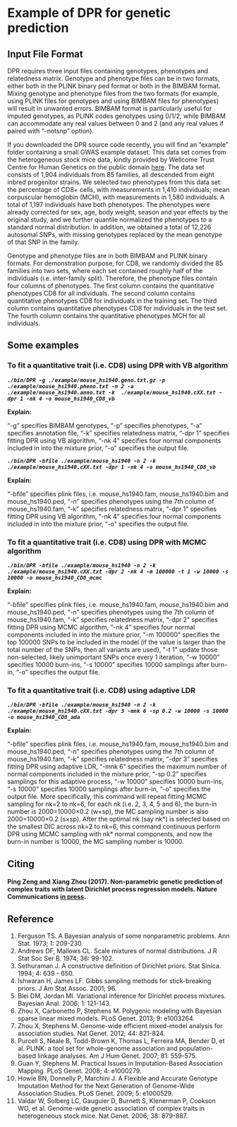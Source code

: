 
# Example of DPR for genetic prediction

## Input File Format
DPR requires three input files containing genotypes, phenotypes and relatedness matrix. Genotype and phenotype files can be in two formats, either both in the PLINK binary ped format or both in the BIMBAM format. Mixing genotype and phenotype files from the two formats (for example, using PLINK files for genotypes and using BIMBAM files for phenotypes) will result in unwanted errors. BIMBAM format is particularly useful for imputed genotypes, as PLINK codes genotypes using 0/1/2, while BIMBAM can accommodate any real values between 0 and 2 (and any real values if paired with “-notsnp” option).

If you downloaded the DPR source code recently, you will find an “example” folder containing a small GWAS example dataset. This data set comes from the heterogeneous stock mice data, kindly provided by Wellcome Trust Centre for Human Genetics on the public domain [here](http://mus.well.ox.ac.uk/mouse/HS/). The data set consists of 1,904 individuals from 85 families, all descended from eight inbred progenitor strains. We selected two phenotypes from this data set: the percentage of CD8+ cells, with measurements in 1,410 individuals; mean corpuscular hemoglobin (MCH), with measurements in 1,580 individuals. A total of 1,197 individuals have both phenotypes. The phenotypes were already corrected for sex, age, body weight, season and year effects by the original study, and we further quantile normalized the phenotypes to a standard normal distribution. In addition, we obtained a total of 12,226 autosomal SNPs, with missing genotypes replaced by the mean genotype of that SNP in the family. 

Genotype and phenotype files are in both BIMBAM and PLINK binary formats. For demonstration purpose, for CD8, we randomly divided the 85 families into two sets, where each set contained roughly half of the individuals (i.e. inter-family split). Therefore, the phenotype files contain four columns of phenotypes. The first column contains the quantitative phenotypes CD8 for all individuals. The second column contains quantitative phenotypes CD8 for individuals in the training set. The third column contains quantitative phenotypes CD8 for individuals in the test set. The fourth column contains the quantitative phenotypes MCH for all individuals.

## Some examples
### To fit a quantitative trait (i.e. CD8) using DPR with VB algorithm
***`./bin/DPR -g ./example/mouse_hs1940.geno.txt.gz -p ./example/mouse_hs1940.pheno.txt -n 2 -a ./example/mouse_hs1940.anno.txt -k  ./example/mouse_hs1940.cXX.txt -dpr 1 -nk 4 -o mouse_hs1940_CD8_vb`***

**Explain:**

“-g” specifies BIMBAM genotypes, “-p” specifies phenotypes, “-a” specifies annotation file, “-k” specifies relatedness matrix, “-dpr 1” specifies fitting DPR using VB algorithm, “-nk 4” specifies four normal components included in into the mixture prior, “-o” specifies the output file.

***`./bin/DPR -bfile ./example/mouse_hs1940 -n 2 -k ./example/mouse_hs1940.cXX.txt -dpr 1 -nk 4 -o mouse_hs1940_CD8_vb`***

**Explain:**

“-bfile” specifies plink files, i.e. mouse_hs1940.fam, mouse_hs1940.bim and mouse_hs1940.ped, “-n” specifies phenotypes using the 7th column of mouse_hs1940.fam, “-k” specifies relatedness matrix, “-dpr 1” specifies fitting DPR using VB algorithm, “-nk 4” specifies four normal components included in into the mixture prior, “-o” specifies the output file.

### To fit a quantitative trait (i.e. CD8) using DPR with MCMC algorithm
***`./bin/DPR -bfile ./example/mouse_hs1940 -n 2 -k ./example/mouse_hs1940.cXX.txt -dpr 2 -nk 4 -m 100000 -t 1 -w 10000 -s 10000 -o mouse_hs1940_CD8_mcmc`***

**Explain:**

“-bfile” specifies plink files, i.e. mouse_hs1940.fam, mouse_hs1940.bim and mouse_hs1940.ped, “-n” specifies phenotypes using the 7th column of mouse_hs1940.fam, “-k” specifies relatedness matrix, “-dpr 2” specifies fitting DPR using MCMC algorithm, “-nk 4” specifies four normal components included in into the mixture prior, "-m 100000" specifies the top 100000 SNPs to be included in the model (if the value is larger than the total number of the SNPs, then all variants are used), "-t 1" update those non-selected, likely unimportant SNPs once every 1 iteration, “-w 10000” specifies 10000 burn-ins, “-s 10000” specifies 10000 samplings after burn-in, “-o” specifies the output file.

### To fit a quantitative trait (i.e. CD8) using adaptive LDR
***`./bin/DPR -bfile ./example/mouse_hs1940 -n 2 -k ./example/mouse_hs1940.cXX.txt -dpr 3 -mnk 6 -sp 0.2 -w 10000 -s 10000 -o mouse_hs1940_CD8_ada`***

**Explain:**

“-bfile” specifies plink files, i.e. mouse_hs1940.fam, mouse_hs1940.bim and mouse_hs1940.ped, “-n” specifies phenotypes using the 7th column of mouse_hs1940.fam, “-k” specifies relatedness matrix, “-dpr 3” specifies fitting DPR using adaptive LDR, “-mnk 6” specifies the maximum number of normal components included in the mixture prior, “-sp 0.2” specifies samplings for this adaptive process, “-w 10000” specifies 10000 burn-ins, “-s 10000” specifies 10000 samplings after burn-in, “-o” specifies the output file. More specifically, this command will repeat fitting MCMC sampling for nk=2 to nk=6, for each nk (i.e. 2, 3, 4, 5 and 6), the burn-in number is 2000=10000×0.2 (w×sp), the MC sampling number is also 2000=10000×0.2 (s×sp). After the optimal nk (say nk*) is selected based on the smallest DIC across nk=2 to nk=6, this command continuous perform DPR using MCMC sampling with nk* normal components, and now the burn-in number is 10000, the MC sampling number is 10000.

## Citing
#### Ping Zeng and Xiang Zhou (2017). Non-parametric genetic prediction of complex traits with latent Dirichlet process regression models. Nature Communications [in press](http://www.biorxiv.org/content/early/2017/06/13/149609).

## Reference
1. Ferguson TS. A Bayesian analysis of some nonparametric problems. Ann Stat. 1973; 1: 209-230.
2. Andrews DF, Mallows CL. Scale mixtures of normal distributions. J R Stat Soc Ser B. 1974; 36: 99-102.
3. Sethuraman J. A constructive definition of Dirichlet priors. Stat Sinica. 1994; 4: 639 - 650.
4. Ishwaran H, James LF. Gibbs sampling methods for stick-breaking priors. J Am Stat Assoc. 2001; 96.
5. Blei DM, Jordan MI. Variational inference for Dirichlet process mixtures. Bayesian Anal. 2006; 1: 121-143.
6. Zhou X, Carbonetto P, Stephens M. Polygenic modeling with Bayesian sparse linear mixed models. PLoS Genet. 2013; 9: e1003264.
7. Zhou X, Stephens M. Genome-wide efficient mixed-model analysis for association studies. Nat Genet. 2012; 44: 821-824.
8. Purcell S, Neale B, Todd-Brown K, Thomas L, Ferreira MA, Bender D, et al. PLINK: a tool set for whole-genome association and population-based linkage analyses. Am J Hum Genet. 2007; 81: 559-575.
9. Guan Y, Stephens M. Practical Issues in Imputation-Based Association Mapping. PLoS Genet. 2008; 4: e1000279.
10. Howie BN, Donnelly P, Marchini J. A Flexible and Accurate Genotype Imputation Method for the Next Generation of Genome-Wide Association Studies. PLoS Genet. 2009; 5: e1000529.
11. Valdar W, Solberg LC, Gauguier D, Burnett S, Klenerman P, Cookson WO, et al. Genome-wide genetic association of complex traits in heterogeneous stock mice. Nat Genet. 2006; 38: 879-887.


